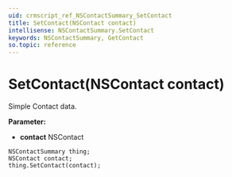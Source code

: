 ```yaml
---
uid: crmscript_ref_NSContactSummary_SetContact
title: SetContact(NSContact contact)
intellisense: NSContactSummary.SetContact
keywords: NSContactSummary, GetContact
so.topic: reference
---
```


# SetContact(NSContact contact)

Simple Contact data.

**Parameter:** 
 - **contact** NSContact

```crmscript
NSContactSummary thing;
NSContact contact;
thing.SetContact(contact);
```

